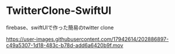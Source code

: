 # TwitterClone-SwiftUI

firebase、swiftUIで作った簡易のtwitter clone


https://user-images.githubusercontent.com/17942614/202886897-c49a5307-1d18-483c-b78d-add6a6420b9f.mov

